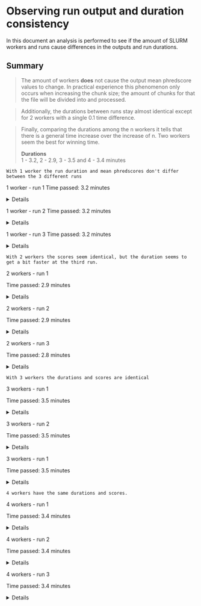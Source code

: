 # Observing run output and duration consistency

In this document an analysis is performed to see if the amount of SLURM workers and runs cause differences in the outputs and run durations.

## Summary


>The amount of workers **does** not cause the output mean phredscore values to change. In practical experience this phenomenon only occurs when increasing the chunk size; the amount of chunks for that the file will be divided into and processed. 

> Additionally, the durations between runs stay almost identical except for 2 workers with a single 0.1 time difference.

> Finally, comparing the durations among the n workers it tells that there is a general time increase over the increase of n.
>Two workers seem the best for winning time.
> 
> **Durations** \
>  1 - 3.2, 2 - 2.9, 3 - 3.5 and 4 - 3.4 minutes 

```
With 1 worker the run duration and mean phredscores don't differ between the 3 different runs
````

1 worker - run 1
Time passed: 3.2 minutes

<details closed>
0,32.637595810864674
1,32.91992463002913
2,33.04105826286242
3,36.402348727425824
4,36.35361775180923
5,36.134245930565285
6,36.18869893014663
7,36.119062752104455
8,37.993685943334434
9,38.02814427062151
10,38.01756608255024
11,38.01418154738782
12,38.018108594909286
13,39.55845466079173
14,39.45329392920699
15,39.475570362601346
16,39.47735251057782
17,39.458101452094056
18,39.48037272692565
19,39.38256325772045
20,39.33703062201978
21,39.314008745374736
22,39.218757944179714
23,39.18683145752941
24,39.18328156360098
25,39.12416877551864
26,39.05288530915449
27,38.88596033690614
28,38.80978351287113
29,38.671073753031514
30,38.794260752215585
31,38.63587369340103
32,38.68183481011862
33,38.663283770272216
34,38.59853378069813
35,38.04123034338518
36,38.352409506431634
37,38.42510386022002
38,38.42932542159495
39,38.36019426145987
40,37.91237770356129
41,37.93017723384751
42,37.816186878248345
43,37.84903881761287
44,37.77575910956914
45,37.44199070387447
46,37.505193328739686
47,37.27827093702208
48,37.12757574597801
49,37.18028311316736
50,36.980910303561735
51,36.81280031160896
52,36.68215143397012
53,36.47926495107433
54,36.25469695379995
55,36.23464125428145
56,36.15170570107362
57,35.95542562854315
58,35.76986496290296
59,35.611015623383324
60,35.44632305813557
61,35.22428917709605
62,35.02760397755701
63,34.876014464143054
64,34.68888626257636
65,34.46462103954751
66,34.31976233617473
67,34.127428084518
68,33.985668744777946
69,33.69917886666629
70,33.652238751717746
71,33.46412067891266
72,33.38180473333704
73,33.251744045767865
74,33.045644768338875
75,30.73982422613746
76,31.826674565308174
77,32.364839660205185
78,32.47186058222558
79,32.458092456544236
80,32.38399443517166
81,32.22945887929747
82,32.17888496411105
83,32.12169249168617
84,31.949064631101855
85,31.866106816508523
86,31.799381859288406
87,31.666688603463324
88,31.546563278552362
89,31.52270874818895
90,31.432915714167628
91,31.314164397505948
92,31.227166851723656
93,31.08712918794571
94,31.060203318954002
95,30.946953706184964
96,30.810831362055456
97,30.678561475966422
98,30.43601330113366
99,30.2671262989329
100,28.283054433685237
</details>

1 worker - run 2
Time passed: 3.2 minutes

<details closed>
0,32.637595810864674
1,32.91992463002913
2,33.04105826286242
3,36.402348727425824
4,36.35361775180923
5,36.134245930565285
6,36.18869893014663
7,36.119062752104455
8,37.993685943334434
9,38.02814427062151
10,38.01756608255024
11,38.01418154738782
12,38.018108594909286
13,39.55845466079173
14,39.45329392920699
15,39.475570362601346
16,39.47735251057782
17,39.458101452094056
18,39.48037272692565
19,39.38256325772045
20,39.33703062201978
21,39.314008745374736
22,39.218757944179714
23,39.18683145752941
24,39.18328156360098
25,39.12416877551864
26,39.05288530915449
27,38.88596033690614
28,38.80978351287113
29,38.671073753031514
30,38.794260752215585
31,38.63587369340103
32,38.68183481011862
33,38.663283770272216
34,38.59853378069813
35,38.04123034338518
36,38.352409506431634
37,38.42510386022002
38,38.42932542159495
39,38.36019426145987
40,37.91237770356129
41,37.93017723384751
42,37.816186878248345
43,37.84903881761287
44,37.77575910956914
45,37.44199070387447
46,37.505193328739686
47,37.27827093702208
48,37.12757574597801
49,37.18028311316736
50,36.980910303561735
51,36.81280031160896
52,36.68215143397012
53,36.47926495107433
54,36.25469695379995
55,36.23464125428145
56,36.15170570107362
57,35.95542562854315
58,35.76986496290296
59,35.611015623383324
60,35.44632305813557
61,35.22428917709605
62,35.02760397755701
63,34.876014464143054
64,34.68888626257636
65,34.46462103954751
66,34.31976233617473
67,34.127428084518
68,33.985668744777946
69,33.69917886666629
70,33.652238751717746
71,33.46412067891266
72,33.38180473333704
73,33.251744045767865
74,33.045644768338875
75,30.73982422613746
76,31.826674565308174
77,32.364839660205185
78,32.47186058222558
79,32.458092456544236
80,32.38399443517166
81,32.22945887929747
82,32.17888496411105
83,32.12169249168617
84,31.949064631101855
85,31.866106816508523
86,31.799381859288406
87,31.666688603463324
88,31.546563278552362
89,31.52270874818895
90,31.432915714167628
91,31.314164397505948
92,31.227166851723656
93,31.08712918794571
94,31.060203318954002
95,30.946953706184964
96,30.810831362055456
97,30.678561475966422
98,30.43601330113366
99,30.2671262989329
100,28.283054433685237
</details>

1 worker - run 3
Time passed: 3.2 minutes

<details closed>
0,32.637595810864674
1,32.91992463002913
2,33.04105826286242
3,36.402348727425824
4,36.35361775180923
5,36.134245930565285
6,36.18869893014663
7,36.119062752104455
8,37.993685943334434
9,38.02814427062151
10,38.01756608255024
11,38.01418154738782
12,38.018108594909286
13,39.55845466079173
14,39.45329392920699
15,39.475570362601346
16,39.47735251057782
17,39.458101452094056
18,39.48037272692565
19,39.38256325772045
20,39.33703062201978
21,39.314008745374736
22,39.218757944179714
23,39.18683145752941
24,39.18328156360098
25,39.12416877551864
26,39.05288530915449
27,38.88596033690614
28,38.80978351287113
29,38.671073753031514
30,38.794260752215585
31,38.63587369340103
32,38.68183481011862
33,38.663283770272216
34,38.59853378069813
35,38.04123034338518
36,38.352409506431634
37,38.42510386022002
38,38.42932542159495
39,38.36019426145987
40,37.91237770356129
41,37.93017723384751
42,37.816186878248345
43,37.84903881761287
44,37.77575910956914
45,37.44199070387447
46,37.505193328739686
47,37.27827093702208
48,37.12757574597801
49,37.18028311316736
50,36.980910303561735
51,36.81280031160896
52,36.68215143397012
53,36.47926495107433
54,36.25469695379995
55,36.23464125428145
56,36.15170570107362
57,35.95542562854315
58,35.76986496290296
59,35.611015623383324
60,35.44632305813557
61,35.22428917709605
62,35.02760397755701
63,34.876014464143054
64,34.68888626257636
65,34.46462103954751
66,34.31976233617473
67,34.127428084518
68,33.985668744777946
69,33.69917886666629
70,33.652238751717746
71,33.46412067891266
72,33.38180473333704
73,33.251744045767865
74,33.045644768338875
75,30.73982422613746
76,31.826674565308174
77,32.364839660205185
78,32.47186058222558
79,32.458092456544236
80,32.38399443517166
81,32.22945887929747
82,32.17888496411105
83,32.12169249168617
84,31.949064631101855
85,31.866106816508523
86,31.799381859288406
87,31.666688603463324
88,31.546563278552362
89,31.52270874818895
90,31.432915714167628
91,31.314164397505948
92,31.227166851723656
93,31.08712918794571
94,31.060203318954002
95,30.946953706184964
96,30.810831362055456
97,30.678561475966422
98,30.43601330113366
99,30.2671262989329
100,28.283054433685237
</details>


```
With 2 workers the scores seem identical, but the duration seems to get a bit faster at the third run. 
````

2 workers - run 1

Time passed: 2.9 minutes
<details closed>
0,32.637595810864674
1,32.91992463002913
2,33.04105826286242
3,36.402348727425824
4,36.35361775180923
5,36.134245930565285
6,36.18869893014663
7,36.119062752104455
8,37.993685943334434
9,38.02814427062151
10,38.01756608255024
11,38.01418154738782
12,38.018108594909286
13,39.55845466079173
14,39.45329392920699
15,39.475570362601346
16,39.47735251057782
17,39.458101452094056
18,39.48037272692565
19,39.38256325772045
20,39.33703062201978
21,39.314008745374736
22,39.218757944179714
23,39.18683145752941
24,39.18328156360098
25,39.12416877551864
26,39.05288530915449
27,38.88596033690614
28,38.80978351287113
29,38.671073753031514
30,38.794260752215585
31,38.63587369340103
32,38.68183481011862
33,38.663283770272216
34,38.59853378069813
35,38.04123034338518
36,38.352409506431634
37,38.42510386022002
38,38.42932542159495
39,38.36019426145987
40,37.91237770356129
41,37.93017723384751
42,37.816186878248345
43,37.84903881761287
44,37.77575910956914
45,37.44199070387447
46,37.505193328739686
47,37.27827093702208
48,37.12757574597801
49,37.18028311316736
50,36.980910303561735
51,36.81280031160896
52,36.68215143397012
53,36.47926495107433
54,36.25469695379995
55,36.23464125428145
56,36.15170570107362
57,35.95542562854315
58,35.76986496290296
59,35.611015623383324
60,35.44632305813557
61,35.22428917709605
62,35.02760397755701
63,34.876014464143054
64,34.68888626257636
65,34.46462103954751
66,34.31976233617473
67,34.127428084518
68,33.985668744777946
69,33.69917886666629
70,33.652238751717746
71,33.46412067891266
72,33.38180473333704
73,33.251744045767865
74,33.045644768338875
75,30.73982422613746
76,31.826674565308174
77,32.364839660205185
78,32.47186058222558
79,32.458092456544236
80,32.38399443517166
81,32.22945887929747
82,32.17888496411105
83,32.12169249168617
84,31.949064631101855
85,31.866106816508523
86,31.799381859288406
87,31.666688603463324
88,31.546563278552362
89,31.52270874818895
90,31.432915714167628
91,31.314164397505948
92,31.227166851723656
93,31.08712918794571
94,31.060203318954002
95,30.946953706184964
96,30.810831362055456
97,30.678561475966422
98,30.43601330113366
99,30.2671262989329
100,28.283054433685237
</details>

2 workers - run 2

Time passed: 2.9 minutes

<details closed>
0,32.637595810864674
1,32.91992463002913
2,33.04105826286242
3,36.402348727425824
4,36.35361775180923
5,36.134245930565285
6,36.18869893014663
7,36.119062752104455
8,37.993685943334434
9,38.02814427062151
10,38.01756608255024
11,38.01418154738782
12,38.018108594909286
13,39.55845466079173
14,39.45329392920699
15,39.475570362601346
16,39.47735251057782
17,39.458101452094056
18,39.48037272692565
19,39.38256325772045
20,39.33703062201978
21,39.314008745374736
22,39.218757944179714
23,39.18683145752941
24,39.18328156360098
25,39.12416877551864
26,39.05288530915449
27,38.88596033690614
28,38.80978351287113
29,38.671073753031514
30,38.794260752215585
31,38.63587369340103
32,38.68183481011862
33,38.663283770272216
34,38.59853378069813
35,38.04123034338518
36,38.352409506431634
37,38.42510386022002
38,38.42932542159495
39,38.36019426145987
40,37.91237770356129
41,37.93017723384751
42,37.816186878248345
43,37.84903881761287
44,37.77575910956914
45,37.44199070387447
46,37.505193328739686
47,37.27827093702208
48,37.12757574597801
49,37.18028311316736
50,36.980910303561735
51,36.81280031160896
52,36.68215143397012
53,36.47926495107433
54,36.25469695379995
55,36.23464125428145
56,36.15170570107362
57,35.95542562854315
58,35.76986496290296
59,35.611015623383324
60,35.44632305813557
61,35.22428917709605
62,35.02760397755701
63,34.876014464143054
64,34.68888626257636
65,34.46462103954751
66,34.31976233617473
67,34.127428084518
68,33.985668744777946
69,33.69917886666629
70,33.652238751717746
71,33.46412067891266
72,33.38180473333704
73,33.251744045767865
74,33.045644768338875
75,30.73982422613746
76,31.826674565308174
77,32.364839660205185
78,32.47186058222558
79,32.458092456544236
80,32.38399443517166
81,32.22945887929747
82,32.17888496411105
83,32.12169249168617
84,31.949064631101855
85,31.866106816508523
86,31.799381859288406
87,31.666688603463324
88,31.546563278552362
89,31.52270874818895
90,31.432915714167628
91,31.314164397505948
92,31.227166851723656
93,31.08712918794571
94,31.060203318954002
95,30.946953706184964
96,30.810831362055456
97,30.678561475966422
98,30.43601330113366
99,30.2671262989329
100,28.283054433685237
</details>

2 workers - run 3

Time passed: 2.8 minutes

<details closed>
0,32.637595810864674
1,32.91992463002913
2,33.04105826286242
3,36.402348727425824
4,36.35361775180923
5,36.134245930565285
6,36.18869893014663
7,36.119062752104455
8,37.993685943334434
9,38.02814427062151
10,38.01756608255024
11,38.01418154738782
12,38.018108594909286
13,39.55845466079173
14,39.45329392920699
15,39.475570362601346
16,39.47735251057782
17,39.458101452094056
18,39.48037272692565
19,39.38256325772045
20,39.33703062201978
21,39.314008745374736
22,39.218757944179714
23,39.18683145752941
24,39.18328156360098
25,39.12416877551864
26,39.05288530915449
27,38.88596033690614
28,38.80978351287113
29,38.671073753031514
30,38.794260752215585
31,38.63587369340103
32,38.68183481011862
33,38.663283770272216
34,38.59853378069813
35,38.04123034338518
36,38.352409506431634
37,38.42510386022002
38,38.42932542159495
39,38.36019426145987
40,37.91237770356129
41,37.93017723384751
42,37.816186878248345
43,37.84903881761287
44,37.77575910956914
45,37.44199070387447
46,37.505193328739686
47,37.27827093702208
48,37.12757574597801
49,37.18028311316736
50,36.980910303561735
51,36.81280031160896
52,36.68215143397012
53,36.47926495107433
54,36.25469695379995
55,36.23464125428145
56,36.15170570107362
57,35.95542562854315
58,35.76986496290296
59,35.611015623383324
60,35.44632305813557
61,35.22428917709605
62,35.02760397755701
63,34.876014464143054
64,34.68888626257636
65,34.46462103954751
66,34.31976233617473
67,34.127428084518
68,33.985668744777946
69,33.69917886666629
70,33.652238751717746
71,33.46412067891266
72,33.38180473333704
73,33.251744045767865
74,33.045644768338875
75,30.73982422613746
76,31.826674565308174
77,32.364839660205185
78,32.47186058222558
79,32.458092456544236
80,32.38399443517166
81,32.22945887929747
82,32.17888496411105
83,32.12169249168617
84,31.949064631101855
85,31.866106816508523
86,31.799381859288406
87,31.666688603463324
88,31.546563278552362
89,31.52270874818895
90,31.432915714167628
91,31.314164397505948
92,31.227166851723656
93,31.08712918794571
94,31.060203318954002
95,30.946953706184964
96,30.810831362055456
97,30.678561475966422
98,30.43601330113366
99,30.2671262989329
100,28.283054433685237
</details>


```
With 3 workers the durations and scores are identical
````

3 workers - run 1

Time passed: 3.5 minutes

<details closed>
0,32.637595810864674
1,32.91992463002913
2,33.04105826286242
3,36.402348727425824
4,36.35361775180923
5,36.134245930565285
6,36.18869893014663
7,36.119062752104455
8,37.993685943334434
9,38.02814427062151
10,38.01756608255024
11,38.01418154738782
12,38.018108594909286
13,39.55845466079173
14,39.45329392920699
15,39.475570362601346
16,39.47735251057782
17,39.458101452094056
18,39.48037272692565
19,39.38256325772045
20,39.33703062201978
21,39.314008745374736
22,39.218757944179714
23,39.18683145752941
24,39.18328156360098
25,39.12416877551864
26,39.05288530915449
27,38.88596033690614
28,38.80978351287113
29,38.671073753031514
30,38.794260752215585
31,38.63587369340103
32,38.68183481011862
33,38.663283770272216
34,38.59853378069813
35,38.04123034338518
36,38.352409506431634
37,38.42510386022002
38,38.42932542159495
39,38.36019426145987
40,37.91237770356129
41,37.93017723384751
42,37.816186878248345
43,37.84903881761287
44,37.77575910956914
45,37.44199070387447
46,37.505193328739686
47,37.27827093702208
48,37.12757574597801
49,37.18028311316736
50,36.980910303561735
51,36.81280031160896
52,36.68215143397012
53,36.47926495107433
54,36.25469695379995
55,36.23464125428145
56,36.15170570107362
57,35.95542562854315
58,35.76986496290296
59,35.611015623383324
60,35.44632305813557
61,35.22428917709605
62,35.02760397755701
63,34.876014464143054
64,34.68888626257636
65,34.46462103954751
66,34.31976233617473
67,34.127428084518
68,33.985668744777946
69,33.69917886666629
70,33.652238751717746
71,33.46412067891266
72,33.38180473333704
73,33.251744045767865
74,33.045644768338875
75,30.73982422613746
76,31.826674565308174
77,32.364839660205185
78,32.47186058222558
79,32.458092456544236
80,32.38399443517166
81,32.22945887929747
82,32.17888496411105
83,32.12169249168617
84,31.949064631101855
85,31.866106816508523
86,31.799381859288406
87,31.666688603463324
88,31.546563278552362
89,31.52270874818895
90,31.432915714167628
91,31.314164397505948
92,31.227166851723656
93,31.08712918794571
94,31.060203318954002
95,30.946953706184964
96,30.810831362055456
97,30.678561475966422
98,30.43601330113366
99,30.2671262989329
100,28.283054433685237
</details>

3 workers - run 2

Time passed: 3.5 minutes

<details closed>
0,32.637595810864674
1,32.91992463002913
2,33.04105826286242
3,36.402348727425824
4,36.35361775180923
5,36.134245930565285
6,36.18869893014663
7,36.119062752104455
8,37.993685943334434
9,38.02814427062151
10,38.01756608255024
11,38.01418154738782
12,38.018108594909286
13,39.55845466079173
14,39.45329392920699
15,39.475570362601346
16,39.47735251057782
17,39.458101452094056
18,39.48037272692565
19,39.38256325772045
20,39.33703062201978
21,39.314008745374736
22,39.218757944179714
23,39.18683145752941
24,39.18328156360098
25,39.12416877551864
26,39.05288530915449
27,38.88596033690614
28,38.80978351287113
29,38.671073753031514
30,38.794260752215585
31,38.63587369340103
32,38.68183481011862
33,38.663283770272216
34,38.59853378069813
35,38.04123034338518
36,38.352409506431634
37,38.42510386022002
38,38.42932542159495
39,38.36019426145987
40,37.91237770356129
41,37.93017723384751
42,37.816186878248345
43,37.84903881761287
44,37.77575910956914
45,37.44199070387447
46,37.505193328739686
47,37.27827093702208
48,37.12757574597801
49,37.18028311316736
50,36.980910303561735
51,36.81280031160896
52,36.68215143397012
53,36.47926495107433
54,36.25469695379995
55,36.23464125428145
56,36.15170570107362
57,35.95542562854315
58,35.76986496290296
59,35.611015623383324
60,35.44632305813557
61,35.22428917709605
62,35.02760397755701
63,34.876014464143054
64,34.68888626257636
65,34.46462103954751
66,34.31976233617473
67,34.127428084518
68,33.985668744777946
69,33.69917886666629
70,33.652238751717746
71,33.46412067891266
72,33.38180473333704
73,33.251744045767865
74,33.045644768338875
75,30.73982422613746
76,31.826674565308174
77,32.364839660205185
78,32.47186058222558
79,32.458092456544236
80,32.38399443517166
81,32.22945887929747
82,32.17888496411105
83,32.12169249168617
84,31.949064631101855
85,31.866106816508523
86,31.799381859288406
87,31.666688603463324
88,31.546563278552362
89,31.52270874818895
90,31.432915714167628
91,31.314164397505948
92,31.227166851723656
93,31.08712918794571
94,31.060203318954002
95,30.946953706184964
96,30.810831362055456
97,30.678561475966422
98,30.43601330113366
99,30.2671262989329
100,28.283054433685237
</details>

3 workers - run 1

Time passed: 3.5 minutes

<details closed>
0,32.637595810864674
1,32.91992463002913
2,33.04105826286242
3,36.402348727425824
4,36.35361775180923
5,36.134245930565285
6,36.18869893014663
7,36.119062752104455
8,37.993685943334434
9,38.02814427062151
10,38.01756608255024
11,38.01418154738782
12,38.018108594909286
13,39.55845466079173
14,39.45329392920699
15,39.475570362601346
16,39.47735251057782
17,39.458101452094056
18,39.48037272692565
19,39.38256325772045
20,39.33703062201978
21,39.314008745374736
22,39.218757944179714
23,39.18683145752941
24,39.18328156360098
25,39.12416877551864
26,39.05288530915449
27,38.88596033690614
28,38.80978351287113
29,38.671073753031514
30,38.794260752215585
31,38.63587369340103
32,38.68183481011862
33,38.663283770272216
34,38.59853378069813
35,38.04123034338518
36,38.352409506431634
37,38.42510386022002
38,38.42932542159495
39,38.36019426145987
40,37.91237770356129
41,37.93017723384751
42,37.816186878248345
43,37.84903881761287
44,37.77575910956914
45,37.44199070387447
46,37.505193328739686
47,37.27827093702208
48,37.12757574597801
49,37.18028311316736
50,36.980910303561735
51,36.81280031160896
52,36.68215143397012
53,36.47926495107433
54,36.25469695379995
55,36.23464125428145
56,36.15170570107362
57,35.95542562854315
58,35.76986496290296
59,35.611015623383324
60,35.44632305813557
61,35.22428917709605
62,35.02760397755701
63,34.876014464143054
64,34.68888626257636
65,34.46462103954751
66,34.31976233617473
67,34.127428084518
68,33.985668744777946
69,33.69917886666629
70,33.652238751717746
71,33.46412067891266
72,33.38180473333704
73,33.251744045767865
74,33.045644768338875
75,30.73982422613746
76,31.826674565308174
77,32.364839660205185
78,32.47186058222558
79,32.458092456544236
80,32.38399443517166
81,32.22945887929747
82,32.17888496411105
83,32.12169249168617
84,31.949064631101855
85,31.866106816508523
86,31.799381859288406
87,31.666688603463324
88,31.546563278552362
89,31.52270874818895
90,31.432915714167628
91,31.314164397505948
92,31.227166851723656
93,31.08712918794571
94,31.060203318954002
95,30.946953706184964
96,30.810831362055456
97,30.678561475966422
98,30.43601330113366
99,30.2671262989329
100,28.283054433685237
</details>

```
4 workers have the same durations and scores.
```

4 workers - run 1

Time passed: 3.4 minutes

<details closed>
0,32.637595810864674
1,32.91992463002913
2,33.04105826286242
3,36.402348727425824
4,36.35361775180923
5,36.134245930565285
6,36.18869893014663
7,36.119062752104455
8,37.993685943334434
9,38.02814427062151
10,38.01756608255024
11,38.01418154738782
12,38.018108594909286
13,39.55845466079173
14,39.45329392920699
15,39.475570362601346
16,39.47735251057782
17,39.458101452094056
18,39.48037272692565
19,39.38256325772045
20,39.33703062201978
21,39.314008745374736
22,39.218757944179714
23,39.18683145752941
24,39.18328156360098
25,39.12416877551864
26,39.05288530915449
27,38.88596033690614
28,38.80978351287113
29,38.671073753031514
30,38.794260752215585
31,38.63587369340103
32,38.68183481011862
33,38.663283770272216
34,38.59853378069813
35,38.04123034338518
36,38.352409506431634
37,38.42510386022002
38,38.42932542159495
39,38.36019426145987
40,37.91237770356129
41,37.93017723384751
42,37.816186878248345
43,37.84903881761287
44,37.77575910956914
45,37.44199070387447
46,37.505193328739686
47,37.27827093702208
48,37.12757574597801
49,37.18028311316736
50,36.980910303561735
51,36.81280031160896
52,36.68215143397012
53,36.47926495107433
54,36.25469695379995
55,36.23464125428145
56,36.15170570107362
57,35.95542562854315
58,35.76986496290296
59,35.611015623383324
60,35.44632305813557
61,35.22428917709605
62,35.02760397755701
63,34.876014464143054
64,34.68888626257636
65,34.46462103954751
66,34.31976233617473
67,34.127428084518
68,33.985668744777946
69,33.69917886666629
70,33.652238751717746
71,33.46412067891266
72,33.38180473333704
73,33.251744045767865
74,33.045644768338875
75,30.73982422613746
76,31.826674565308174
77,32.364839660205185
78,32.47186058222558
79,32.458092456544236
80,32.38399443517166
81,32.22945887929747
82,32.17888496411105
83,32.12169249168617
84,31.949064631101855
85,31.866106816508523
86,31.799381859288406
87,31.666688603463324
88,31.546563278552362
89,31.52270874818895
90,31.432915714167628
91,31.314164397505948
92,31.227166851723656
93,31.08712918794571
94,31.060203318954002
95,30.946953706184964
96,30.810831362055456
97,30.678561475966422
98,30.43601330113366
99,30.2671262989329
100,28.283054433685237
</details>

4 workers - run 2

Time passed: 3.4 minutes

<details closed>

0,32.637595810864674
1,32.91992463002913
2,33.04105826286242
3,36.402348727425824
4,36.35361775180923
5,36.134245930565285
6,36.18869893014663
7,36.119062752104455
8,37.993685943334434
9,38.02814427062151
10,38.01756608255024
11,38.01418154738782
12,38.018108594909286
13,39.55845466079173
14,39.45329392920699
15,39.475570362601346
16,39.47735251057782
17,39.458101452094056
18,39.48037272692565
19,39.38256325772045
20,39.33703062201978
21,39.314008745374736
22,39.218757944179714
23,39.18683145752941
24,39.18328156360098
25,39.12416877551864
26,39.05288530915449
27,38.88596033690614
28,38.80978351287113
29,38.671073753031514
30,38.794260752215585
31,38.63587369340103
32,38.68183481011862
33,38.663283770272216
34,38.59853378069813
35,38.04123034338518
36,38.352409506431634
37,38.42510386022002
38,38.42932542159495
39,38.36019426145987
40,37.91237770356129
41,37.93017723384751
42,37.816186878248345
43,37.84903881761287
44,37.77575910956914
45,37.44199070387447
46,37.505193328739686
47,37.27827093702208
48,37.12757574597801
49,37.18028311316736
50,36.980910303561735
51,36.81280031160896
52,36.68215143397012
53,36.47926495107433
54,36.25469695379995
55,36.23464125428145
56,36.15170570107362
57,35.95542562854315
58,35.76986496290296
59,35.611015623383324
60,35.44632305813557
61,35.22428917709605
62,35.02760397755701
63,34.876014464143054
64,34.68888626257636
65,34.46462103954751
66,34.31976233617473
67,34.127428084518
68,33.985668744777946
69,33.69917886666629
70,33.652238751717746
71,33.46412067891266
72,33.38180473333704
73,33.251744045767865
74,33.045644768338875
75,30.73982422613746
76,31.826674565308174
77,32.364839660205185
78,32.47186058222558
79,32.458092456544236
80,32.38399443517166
81,32.22945887929747
82,32.17888496411105
83,32.12169249168617
84,31.949064631101855
85,31.866106816508523
86,31.799381859288406
87,31.666688603463324
88,31.546563278552362
89,31.52270874818895
90,31.432915714167628
91,31.314164397505948
92,31.227166851723656
93,31.08712918794571
94,31.060203318954002
95,30.946953706184964
96,30.810831362055456
97,30.678561475966422
98,30.43601330113366
99,30.2671262989329
100,28.283054433685237
</details>

4 workers - run 3

Time passed: 3.4 minutes

<details closed>
0,32.637595810864674
1,32.91992463002913
2,33.04105826286242
3,36.402348727425824
4,36.35361775180923
5,36.134245930565285
6,36.18869893014663
7,36.119062752104455
8,37.993685943334434
9,38.02814427062151
10,38.01756608255024
11,38.01418154738782
12,38.018108594909286
13,39.55845466079173
14,39.45329392920699
15,39.475570362601346
16,39.47735251057782
17,39.458101452094056
18,39.48037272692565
19,39.38256325772045
20,39.33703062201978
21,39.314008745374736
22,39.218757944179714
23,39.18683145752941
24,39.18328156360098
25,39.12416877551864
26,39.05288530915449
27,38.88596033690614
28,38.80978351287113
29,38.671073753031514
30,38.794260752215585
31,38.63587369340103
32,38.68183481011862
33,38.663283770272216
34,38.59853378069813
35,38.04123034338518
36,38.352409506431634
37,38.42510386022002
38,38.42932542159495
39,38.36019426145987
40,37.91237770356129
41,37.93017723384751
42,37.816186878248345
43,37.84903881761287
44,37.77575910956914
45,37.44199070387447
46,37.505193328739686
47,37.27827093702208
48,37.12757574597801
49,37.18028311316736
50,36.980910303561735
51,36.81280031160896
52,36.68215143397012
53,36.47926495107433
54,36.25469695379995
55,36.23464125428145
56,36.15170570107362
57,35.95542562854315
58,35.76986496290296
59,35.611015623383324
60,35.44632305813557
61,35.22428917709605
62,35.02760397755701
63,34.876014464143054
64,34.68888626257636
65,34.46462103954751
66,34.31976233617473
67,34.127428084518
68,33.985668744777946
69,33.69917886666629
70,33.652238751717746
71,33.46412067891266
72,33.38180473333704
73,33.251744045767865
74,33.045644768338875
75,30.73982422613746
76,31.826674565308174
77,32.364839660205185
78,32.47186058222558
79,32.458092456544236
80,32.38399443517166
81,32.22945887929747
82,32.17888496411105
83,32.12169249168617
84,31.949064631101855
85,31.866106816508523
86,31.799381859288406
87,31.666688603463324
88,31.546563278552362
89,31.52270874818895
90,31.432915714167628
91,31.314164397505948
92,31.227166851723656
93,31.08712918794571
94,31.060203318954002
95,30.946953706184964
96,30.810831362055456
97,30.678561475966422
98,30.43601330113366
99,30.2671262989329
100,28.283054433685237
</details>
